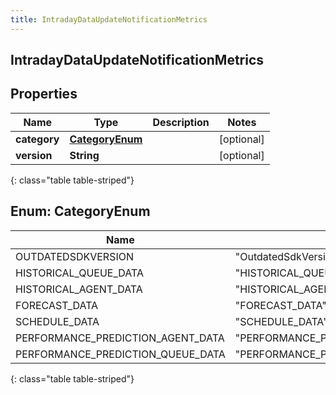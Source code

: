 ```yaml
---
title: IntradayDataUpdateNotificationMetrics
---
```

## IntradayDataUpdateNotificationMetrics


## Properties

| Name | Type | Description | Notes |
| ------------ | ------------- | ------------- | ------------- |
| **category** | [**CategoryEnum**](#CategoryEnum) |  |  [optional] |
| **version** | **String** |  |  [optional] |
{: class="table table-striped"}


<a name="CategoryEnum"></a>

## Enum: CategoryEnum

| Name | Value |
| ---- | ----- |
| OUTDATEDSDKVERSION | &quot;OutdatedSdkVersion&quot; |
| HISTORICAL_QUEUE_DATA | &quot;HISTORICAL_QUEUE_DATA&quot; |
| HISTORICAL_AGENT_DATA | &quot;HISTORICAL_AGENT_DATA&quot; |
| FORECAST_DATA | &quot;FORECAST_DATA&quot; |
| SCHEDULE_DATA | &quot;SCHEDULE_DATA&quot; |
| PERFORMANCE_PREDICTION_AGENT_DATA | &quot;PERFORMANCE_PREDICTION_AGENT_DATA&quot; |
| PERFORMANCE_PREDICTION_QUEUE_DATA | &quot;PERFORMANCE_PREDICTION_QUEUE_DATA&quot; |
{: class="table table-striped"}


